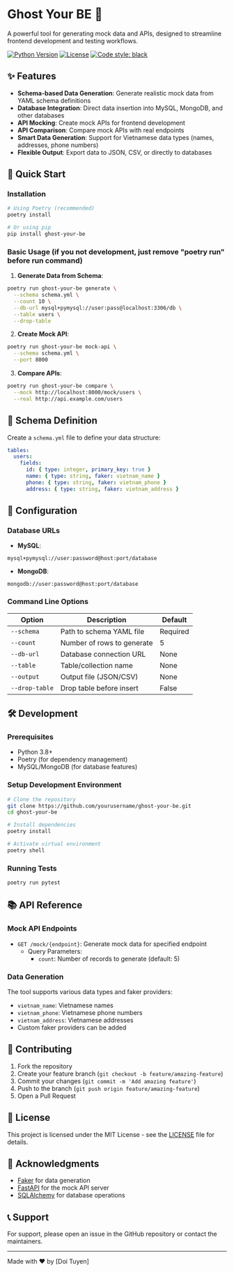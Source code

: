 # Ghost Your BE 🚀

A powerful tool for generating mock data and APIs, designed to streamline frontend development and testing workflows.

[![Python Version](https://img.shields.io/badge/python-3.8%2B-blue)](https://www.python.org/downloads/)
[![License](https://img.shields.io/badge/license-MIT-green)](LICENSE)
[![Code style: black](https://img.shields.io/badge/code%20style-black-000000.svg)](https://github.com/psf/black)

## ✨ Features

- **Schema-based Data Generation**: Generate realistic mock data from YAML schema definitions
- **Database Integration**: Direct data insertion into MySQL, MongoDB, and other databases
- **API Mocking**: Create mock APIs for frontend development
- **API Comparison**: Compare mock APIs with real endpoints
- **Smart Data Generation**: Support for Vietnamese data types (names, addresses, phone numbers)
- **Flexible Output**: Export data to JSON, CSV, or directly to databases

## 🚀 Quick Start

### Installation

```bash
# Using Poetry (recommended)
poetry install

# Or using pip
pip install ghost-your-be
```

### Basic Usage (if you not development, just remove "poetry run" before run command)

1. **Generate Data from Schema**:
```bash
poetry run ghost-your-be generate \
  --schema schema.yml \
  --count 10 \
  --db-url mysql+pymysql://user:pass@localhost:3306/db \
  --table users \
  --drop-table
```

2. **Create Mock API**:
```bash
poetry run ghost-your-be mock-api \
  --schema schema.yml \
  --port 8000
```

3. **Compare APIs**:
```bash
poetry run ghost-your-be compare \
  --mock http://localhost:8000/mock/users \
  --real http://api.example.com/users
```

## 📝 Schema Definition

Create a `schema.yml` file to define your data structure:

```yaml
tables:
  users:
    fields:
      id: { type: integer, primary_key: true }
      name: { type: string, faker: vietnam_name }
      phone: { type: string, faker: vietnam_phone }
      address: { type: string, faker: vietnam_address }
```

## 🔧 Configuration

### Database URLs

- **MySQL**:
```
mysql+pymysql://user:password@host:port/database
```

- **MongoDB**:
```
mongodb://user:password@host:port/database
```

### Command Line Options

| Option | Description | Default |
|--------|-------------|---------|
| `--schema` | Path to schema YAML file | Required |
| `--count` | Number of rows to generate | 5 |
| `--db-url` | Database connection URL | None |
| `--table` | Table/collection name | None |
| `--output` | Output file (JSON/CSV) | None |
| `--drop-table` | Drop table before insert | False |

## 🛠️ Development

### Prerequisites

- Python 3.8+
- Poetry (for dependency management)
- MySQL/MongoDB (for database features)

### Setup Development Environment

```bash
# Clone the repository
git clone https://github.com/yourusername/ghost-your-be.git
cd ghost-your-be

# Install dependencies
poetry install

# Activate virtual environment
poetry shell
```

### Running Tests

```bash
poetry run pytest
```

## 📚 API Reference

### Mock API Endpoints

- `GET /mock/{endpoint}`: Generate mock data for specified endpoint
  - Query Parameters:
    - `count`: Number of records to generate (default: 5)

### Data Generation

The tool supports various data types and faker providers:

- `vietnam_name`: Vietnamese names
- `vietnam_phone`: Vietnamese phone numbers
- `vietnam_address`: Vietnamese addresses
- Custom faker providers can be added

## 🤝 Contributing

1. Fork the repository
2. Create your feature branch (`git checkout -b feature/amazing-feature`)
3. Commit your changes (`git commit -m 'Add amazing feature'`)
4. Push to the branch (`git push origin feature/amazing-feature`)
5. Open a Pull Request

## 📄 License

This project is licensed under the MIT License - see the [LICENSE](LICENSE) file for details.

## 🙏 Acknowledgments

- [Faker](https://github.com/joke2k/faker) for data generation
- [FastAPI](https://fastapi.tiangolo.com/) for the mock API server
- [SQLAlchemy](https://www.sqlalchemy.org/) for database operations

## 📞 Support

For support, please open an issue in the GitHub repository or contact the maintainers.

---

Made with ❤️ by [Doi Tuyen]
